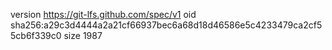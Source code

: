 version https://git-lfs.github.com/spec/v1
oid sha256:a29c3d4444a2a21cf66937bec6a68d18d46586e5c4233479ca2cf55cb6f339c0
size 1987

